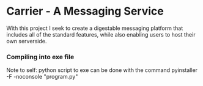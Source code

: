 # Carrier - A Messaging Service
With this project I seek to create a digestable messaging platform that includes all of the standard features, while
also enabling users to host their own serverside.

### Compiling into exe file
Note to self:
python script to exe can be done with the command
pyinstaller -F -noconsole "program.py"
